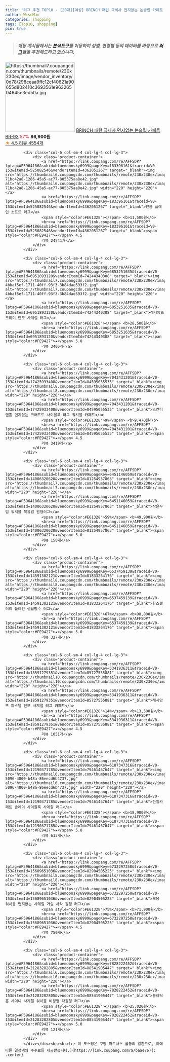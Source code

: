 ```yaml
---
title: "러그 추천 TOP10 - [20대][여성] BRINCH 패턴 극세사 먼지없는 논슬립 카페트 BR-93"
author: WiseMan
categories: shopping
tags: [Top10, shopping]
pin: true
---
```


> ##### 해당 게시물에서는 [**분석도구**](https://itemscout.io/)를 이용하여 **성별**, **연령별** 등의 데이터를 바탕으로 [**러그**](https://link.coupang.com/a/baae76)들을 추천해드리고 있습니다.
<div class="container"><div class="row">
            <div class="col-6 col-sm-4 col-lg-4 col-lg-3">
                <div class="product-container">
                    <a href="https://link.coupang.com/re/AFFSDP?lptag=AF5964186&subid=bluemoonsky6999&pageKey=6257618643&traceid=V0-153&itemId=12721549974&vendorItemId=85068044891" target="_blank"><img src="https://thumbnail7.coupangcdn.com/thumbnails/remote/230x230ex/image/vendor_inventory/0d78/298ceaa9ffc12cf40621a90655d802410c3693561e96326504645e3ed50a.jpg" alt="https://thumbnail7.coupangcdn.com/thumbnails/remote/230x230ex/image/vendor_inventory/0d78/298ceaa9ffc12cf40621a90655d802410c3693561e96326504645e3ed50a.jpg" width="220" height="220"></a>
                    <a href="https://link.coupang.com/re/AFFSDP?lptag=AF5964186&subid=bluemoonsky6999&pageKey=6257618643&traceid=V0-153&itemId=12721549974&vendorItemId=85068044891" target="_blank">BRINCH 패턴 극세사 먼지없는 논슬립 카페트 BR-93</a>
                    <span style="color:#E61328">57%</span> <b>86,900원</b>
                    <br><a href="https://link.coupang.com/re/AFFSDP?lptag=AF5964186&subid=bluemoonsky6999&pageKey=6257618643&traceid=V0-153&itemId=12721549974&vendorItemId=85068044891" target="_blank"><span style="color:#FE9427">★</span> 4.5
                    리뷰 4554개</a>
                </div>
            </div>
            
            <div class="col-6 col-sm-4 col-lg-4 col-lg-3">
                <div class="product-container">
                    <a href="https://link.coupang.com/re/AFFSDP?lptag=AF5964186&subid=bluemoonsky6999&pageKey=183396161&traceid=V0-153&itemId=525082546&vendorItemId=4362051267" target="_blank"><img src="https://thumbnail6.coupangcdn.com/thumbnails/remote/230x230ex/image/retail/images/1224430723018882-71bc42a8-1286-45a5-ac77-805375aa8e42.jpg" alt="https://thumbnail6.coupangcdn.com/thumbnails/remote/230x230ex/image/retail/images/1224430723018882-71bc42a8-1286-45a5-ac77-805375aa8e42.jpg" width="220" height="220"></a>
                    <a href="https://link.coupang.com/re/AFFSDP?lptag=AF5964186&subid=bluemoonsky6999&pageKey=183396161&traceid=V0-153&itemId=525082546&vendorItemId=4362051267" target="_blank">인룸 플레인 소프트 러그</a>
                    <span style="color:#E61328"></span> <b>11,500원</b>
                    <br><a href="https://link.coupang.com/re/AFFSDP?lptag=AF5964186&subid=bluemoonsky6999&pageKey=183396161&traceid=V0-153&itemId=525082546&vendorItemId=4362051267" target="_blank"><span style="color:#FE9427">★</span> 4.5
                    리뷰 24541개</a>
                </div>
            </div>
            
            <div class="col-6 col-sm-4 col-lg-4 col-lg-3">
                <div class="product-container">
                    <a href="https://link.coupang.com/re/AFFSDP?lptag=AF5964186&subid=bluemoonsky6999&pageKey=6853251635&traceid=V0-153&itemId=6951893120&vendorItemId=74244340308" target="_blank"><img src="https://thumbnail7.coupangcdn.com/thumbnails/remote/230x230ex/image/retail/images/5216181874519199-4bbaf5ef-1711-40ff-93f3-3b84dae593f2.jpg" alt="https://thumbnail7.coupangcdn.com/thumbnails/remote/230x230ex/image/retail/images/5216181874519199-4bbaf5ef-1711-40ff-93f3-3b84dae593f2.jpg" width="220" height="220"></a>
                    <a href="https://link.coupang.com/re/AFFSDP?lptag=AF5964186&subid=bluemoonsky6999&pageKey=6853251635&traceid=V0-153&itemId=6951893120&vendorItemId=74244340308" target="_blank">레시앙뜨 크리미 단모 사계절 러그</a>
                    <span style="color:#E61328"></span> <b>28,500원</b>
                    <br><a href="https://link.coupang.com/re/AFFSDP?lptag=AF5964186&subid=bluemoonsky6999&pageKey=6853251635&traceid=V0-153&itemId=6951893120&vendorItemId=74244340308" target="_blank"><span style="color:#FE9427">★</span> 5.0
                    리뷰 3405개</a>
                </div>
            </div>
            
            <div class="col-6 col-sm-4 col-lg-4 col-lg-3">
                <div class="product-container">
                    <a href="https://link.coupang.com/re/AFFSDP?lptag=AF5964186&subid=bluemoonsky6999&pageKey=7043431201&traceid=V0-153&itemId=17425933408&vendorItemId=84595055535" target="_blank"><img src="https://thumbnail8.coupangcdn.com/thumbnails/remote/230x230ex/image/rs_quotation_api/eajty9df/5b2fef77d7db42aebb12459add00d052.jpg" alt="https://thumbnail8.coupangcdn.com/thumbnails/remote/230x230ex/image/rs_quotation_api/eajty9df/5b2fef77d7db42aebb12459add00d052.jpg" width="220" height="220"></a>
                    <a href="https://link.coupang.com/re/AFFSDP?lptag=AF5964186&subid=bluemoonsky6999&pageKey=7043431201&traceid=V0-153&itemId=17425933408&vendorItemId=84595055535" target="_blank">스칸디앤홈 먼지없는 크래프트 사이잘룩 러그 워셔블 카페트</a>
                    <span style="color:#E61328">9%</span> <b>9,470원</b>
                    <br><a href="https://link.coupang.com/re/AFFSDP?lptag=AF5964186&subid=bluemoonsky6999&pageKey=7043431201&traceid=V0-153&itemId=17425933408&vendorItemId=84595055535" target="_blank"><span style="color:#FE9427">★</span> 4.5
                    리뷰 3419개</a>
                </div>
            </div>
            
            <div class="col-6 col-sm-4 col-lg-4 col-lg-3">
                <div class="product-container">
                    <a href="https://link.coupang.com/re/AFFSDP?lptag=AF5964186&subid=bluemoonsky6999&pageKey=6451146059&traceid=V0-153&itemId=14006320620&vendorItemId=81254957863" target="_blank"><img src="https://thumbnail7.coupangcdn.com/thumbnails/remote/230x230ex/image/vendor_inventory/484c/6ae2ddcd342b20c48268c7e24a737ad86ca38b81809db54d4311dd728989.jpg" alt="https://thumbnail7.coupangcdn.com/thumbnails/remote/230x230ex/image/vendor_inventory/484c/6ae2ddcd342b20c48268c7e24a737ad86ca38b81809db54d4311dd728989.jpg" width="220" height="220"></a>
                    <a href="https://link.coupang.com/re/AFFSDP?lptag=AF5964186&subid=bluemoonsky6999&pageKey=6451146059&traceid=V0-153&itemId=14006320620&vendorItemId=81254957863" target="_blank">작은꾸밈 워셔블 북유럽 원형러그</a>
                    <span style="color:#E61328">59%</span> <b>49,900원</b>
                    <br><a href="https://link.coupang.com/re/AFFSDP?lptag=AF5964186&subid=bluemoonsky6999&pageKey=6451146059&traceid=V0-153&itemId=14006320620&vendorItemId=81254957863" target="_blank"><span style="color:#FE9427">★</span> 5.0
                    리뷰 150개</a>
                </div>
            </div>
            
            <div class="col-6 col-sm-4 col-lg-4 col-lg-3">
                <div class="product-container">
                    <a href="https://link.coupang.com/re/AFFSDP?lptag=AF5964186&subid=bluemoonsky6999&pageKey=6537459139&traceid=V0-153&itemId=14591302121&vendorItemId=81833264176" target="_blank"><img src="https://thumbnail8.coupangcdn.com/thumbnails/remote/230x230ex/image/rs_quotation_api/esjqztgy/3719d58548724b73a33232c790567db8.jpg" alt="https://thumbnail8.coupangcdn.com/thumbnails/remote/230x230ex/image/rs_quotation_api/esjqztgy/3719d58548724b73a33232c790567db8.jpg" width="220" height="220"></a>
                    <a href="https://link.coupang.com/re/AFFSDP?lptag=AF5964186&subid=bluemoonsky6999&pageKey=6537459139&traceid=V0-153&itemId=14591302121&vendorItemId=81833264176" target="_blank">한스갤러리 플레인 생활방수 러그</a>
                    <span style="color:#E61328">67%</span> <b>98,800원</b>
                    <br><a href="https://link.coupang.com/re/AFFSDP?lptag=AF5964186&subid=bluemoonsky6999&pageKey=6537459139&traceid=V0-153&itemId=14591302121&vendorItemId=81833264176" target="_blank"><span style="color:#FE9427">★</span> 5.0
                    리뷰 327개</a>
                </div>
            </div>
            
            <div class="col-6 col-sm-4 col-lg-4 col-lg-3">
                <div class="product-container">
                    <a href="https://link.coupang.com/re/AFFSDP?lptag=AF5964186&subid=bluemoonsky6999&pageKey=5341936311&traceid=V0-153&itemId=18591279351&vendorItemId=85727555881" target="_blank"><img src="https://thumbnail10.coupangcdn.com/thumbnails/remote/230x230ex/image/rs_quotation_api/a69dhi2c/9472b9297e6b49518023cccd8748391e.jpg" alt="https://thumbnail10.coupangcdn.com/thumbnails/remote/230x230ex/image/rs_quotation_api/a69dhi2c/9472b9297e6b49518023cccd8748391e.jpg" width="220" height="220"></a>
                    <a href="https://link.coupang.com/re/AFFSDP?lptag=AF5964186&subid=bluemoonsky6999&pageKey=5341936311&traceid=V0-153&itemId=18591279351&vendorItemId=85727555881" target="_blank">레시앙뜨 파스텔 단모 사계절 러그 카페트</a>
                    <span style="color:#E61328">14%</span> <b>13,500원</b>
                    <br><a href="https://link.coupang.com/re/AFFSDP?lptag=AF5964186&subid=bluemoonsky6999&pageKey=5341936311&traceid=V0-153&itemId=18591279351&vendorItemId=85727555881" target="_blank"><span style="color:#FE9427">★</span> 4.5
                    리뷰 1051개</a>
                </div>
            </div>
            
            <div class="col-6 col-sm-4 col-lg-4 col-lg-3">
                <div class="product-container">
                    <a href="https://link.coupang.com/re/AFFSDP?lptag=AF5964186&subid=bluemoonsky6999&pageKey=6187347316&traceid=V0-153&itemId=12190371785&vendorItemId=79461467647" target="_blank"><img src="https://thumbnail6.coupangcdn.com/thumbnails/remote/230x230ex/image/retail/images/2021/11/18/9/4/af3092bd-5096-4800-b48a-86eecd6b4737.jpg" alt="https://thumbnail6.coupangcdn.com/thumbnails/remote/230x230ex/image/retail/images/2021/11/18/9/4/af3092bd-5096-4800-b48a-86eecd6b4737.jpg" width="220" height="220"></a>
                    <a href="https://link.coupang.com/re/AFFSDP?lptag=AF5964186&subid=bluemoonsky6999&pageKey=6187347316&traceid=V0-153&itemId=12190371785&vendorItemId=79461467647" target="_blank">한일카페트 솔레이 사이잘룩 사계절 러그</a>
                    <span style="color:#E61328"></span> <b>18,900원</b>
                    <br><a href="https://link.coupang.com/re/AFFSDP?lptag=AF5964186&subid=bluemoonsky6999&pageKey=6187347316&traceid=V0-153&itemId=12190371785&vendorItemId=79461467647" target="_blank"><span style="color:#FE9427">★</span> 5.0
                    리뷰 613개</a>
                </div>
            </div>
            
            <div class="col-6 col-sm-4 col-lg-4 col-lg-3">
                <div class="product-container">
                    <a href="https://link.coupang.com/re/AFFSDP?lptag=AF5964186&subid=bluemoonsky6999&pageKey=6732297258&traceid=V0-153&itemId=15689651036&vendorItemId=82904505225" target="_blank"><img src="https://thumbnail8.coupangcdn.com/thumbnails/remote/230x230ex/image/vendor_inventory/27f3/f7fddce5e328ad1836488cc4a0c9bfd0d64608852b53be94e7a6e10a88a2.jpg" alt="https://thumbnail8.coupangcdn.com/thumbnails/remote/230x230ex/image/vendor_inventory/27f3/f7fddce5e328ad1836488cc4a0c9bfd0d64608852b53be94e7a6e10a88a2.jpg" width="220" height="220"></a>
                    <a href="https://link.coupang.com/re/AFFSDP?lptag=AF5964186&subid=bluemoonsky6999&pageKey=6732297258&traceid=V0-153&itemId=15689651036&vendorItemId=82904505225" target="_blank">모몽 워셔블 먼지없는 사계절 거실 사각 원형 러그</a>
                    <span style="color:#E61328">75%</span> <b>71,900원</b>
                    <br><a href="https://link.coupang.com/re/AFFSDP?lptag=AF5964186&subid=bluemoonsky6999&pageKey=6732297258&traceid=V0-153&itemId=15689651036&vendorItemId=82904505225" target="_blank"><span style="color:#FE9427">★</span> 4.5
                    리뷰 750개</a>
                </div>
            </div>
            
            <div class="col-6 col-sm-4 col-lg-4 col-lg-3">
                <div class="product-container">
                    <a href="https://link.coupang.com/re/AFFSDP?lptag=AF5964186&subid=bluemoonsky6999&pageKey=7828222452&traceid=V0-153&itemId=21283282805&vendorItemId=88541905447" target="_blank"><img src="https://thumbnail6.coupangcdn.com/thumbnails/remote/230x230ex/image/rs_quotation_api/aur9wfdo/770f65bb3a2c4b3498e42ad42b8a8991.jpg" alt="https://thumbnail6.coupangcdn.com/thumbnails/remote/230x230ex/image/rs_quotation_api/aur9wfdo/770f65bb3a2c4b3498e42ad42b8a8991.jpg" width="220" height="220"></a>
                    <a href="https://link.coupang.com/re/AFFSDP?lptag=AF5964186&subid=bluemoonsky6999&pageKey=7828222452&traceid=V0-153&itemId=21283282805&vendorItemId=88541905447" target="_blank">블레딕홈 샤이니 사계절 워셔블 비정형 타원형 러그</a>
                    <span style="color:#E61328"></span> <b>25,020원</b>
                    <br><a href="https://link.coupang.com/re/AFFSDP?lptag=AF5964186&subid=bluemoonsky6999&pageKey=7828222452&traceid=V0-153&itemId=21283282805&vendorItemId=88541905447" target="_blank"><span style="color:#FE9427">★</span> 5.0
                    리뷰 121개</a>
                </div>
            </div>
            </div></div><br><br>[👉 이 포스팅은 쿠팡 파트너스 활동의 일환으로, 이에 따른 일정액의 수수료를 제공받습니다.](https://link.coupang.com/a/baae76){: .center}